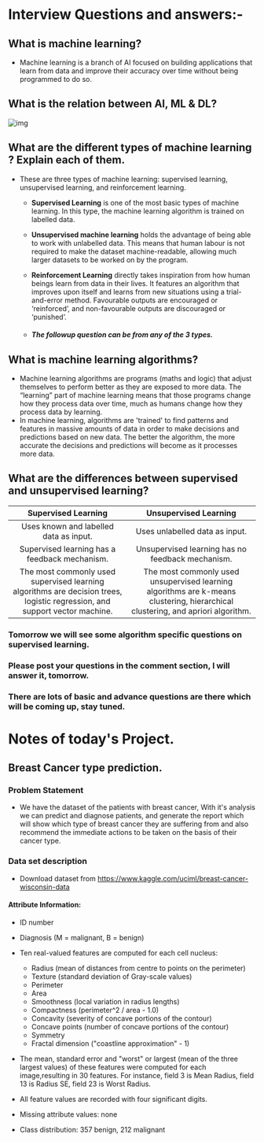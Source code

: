 
# Interview Questions and answers:-


## What is machine learning?
- Machine learning is a branch of AI focused on building applications that learn from data and improve their accuracy over time without being programmed to do so. 

## What is the relation between Al, ML & DL?

![img](https://www.aimlmarketplace.com/images/Startup-images-1/difference-between-ai-ml-dl.png)



## What are the different types of machine learning ? Explain each of them.
- These are three types of machine learning: supervised learning, unsupervised learning, and reinforcement learning.

  - **Supervised Learning** is one of the most basic types of machine learning. In this type, the machine learning algorithm is trained on labelled data.

  - **Unsupervised machine learning** holds the advantage of being able to work with unlabelled data. This means that human labour is not required to make the dataset machine-readable, allowing much larger datasets to be worked on by the program.

  - **Reinforcement Learning** directly takes inspiration from how human beings learn from data in their lives. It features an algorithm that improves upon itself and learns from new situations using a trial-and-error method. Favourable outputs are encouraged or ‘reinforced’, and non-favourable outputs are discouraged or ‘punished’.

  - ##### The followup question can be from any of the 3 types.
  
    
  


## What is machine learning algorithms?
- Machine learning algorithms are programs (maths and logic) that adjust themselves to perform better as they are exposed to more data. The “learning” part of machine learning means that those programs change how they process data over time, much as humans change how they process data by learning.
- In machine learning, algorithms are 'trained' to find patterns and features in massive amounts of data in order to make decisions and predictions based on new data. The better the algorithm, the more accurate the decisions and predictions will become as it processes more data.

##  What are the differences between supervised and unsupervised learning?

|                     Supervised Learning                      |                    Unsupervised Learning                     |
| :----------------------------------------------------------: | :----------------------------------------------------------: |
|            Uses known and labelled data as input.            |                Uses unlabelled data as input.                |
|        Supervised learning has a feedback mechanism.         |       Unsupervised learning has no feedback mechanism.       |
| The most commonly used supervised learning algorithms are decision trees, logistic regression, and support vector machine. | The most commonly used unsupervised learning algorithms are k-means clustering, hierarchical clustering, and apriori algorithm. |



### Tomorrow we will see some algorithm specific questions on supervised learning.

### Please post your questions in the comment section, I will answer it, tomorrow.


### There are lots of basic and advance questions are there which will be coming up, stay tuned.



# Notes of today's Project.
## Breast Cancer type prediction.

### Problem Statement

- We have the dataset of the patients with breast cancer, With it's analysis we can predict and diagnose patients, and generate the report which will show which type of breast cancer they are suffering from and also recommend the immediate actions to be taken on the basis of their cancer type.


### Data set description
- Download dataset from https://www.kaggle.com/uciml/breast-cancer-wisconsin-data
  
#### Attribute Information:

- ID number
- Diagnosis (M = malignant, B = benign)

- Ten real-valued features are computed for each cell nucleus:
  - Radius (mean of distances from centre to points on the perimeter)
  - Texture (standard deviation of Gray-scale values)
  - Perimeter
  - Area
  - Smoothness (local variation in radius lengths)
  - Compactness (perimeter^2 / area - 1.0)
  - Concavity (severity of concave portions of the contour)
  - Concave points (number of concave portions of the contour)
  - Symmetry
  - Fractal dimension ("coastline approximation" - 1)

- The mean, standard error and "worst" or largest (mean of the three largest values) of these features were computed for each image,resulting in 30 features. For instance, field 3 is Mean Radius, field 13 is Radius SE, field 23 is Worst Radius.

- All feature values are recorded with four significant digits.

- Missing attribute values: none

- Class distribution: 357 benign, 212 malignant
